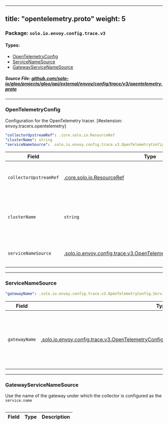 
---
title: "opentelemetry.proto"
weight: 5
---

<!-- Code generated by solo-kit. DO NOT EDIT. -->


### Package: `solo.io.envoy.config.trace.v3` 
#### Types:


- [OpenTelemetryConfig](#opentelemetryconfig)
- [ServiceNameSource](#servicenamesource)
- [GatewayServiceNameSource](#gatewayservicenamesource)
  



##### Source File: [github.com/solo-io/gloo/projects/gloo/api/external/envoy/config/trace/v3/opentelemetry.proto](https://github.com/solo-io/gloo/blob/main/projects/gloo/api/external/envoy/config/trace/v3/opentelemetry.proto)





---
### OpenTelemetryConfig

 
Configuration for the OpenTelemetry tracer.
[#extension: envoy.tracers.opentelemetry]

```yaml
"collectorUpstreamRef": .core.solo.io.ResourceRef
"clusterName": string
"serviceNameSource": .solo.io.envoy.config.trace.v3.OpenTelemetryConfig.ServiceNameSource

```

| Field | Type | Description |
| ----- | ---- | ----------- | 
| `collectorUpstreamRef` | [.core.solo.io.ResourceRef](../../../../../../../../../../solo-kit/api/v1/ref.proto.sk/#resourceref) | The upstream to use for submitting traces to the OpenTelemetry agent. Only one of `collectorUpstreamRef` or `clusterName` can be set. |
| `clusterName` | `string` | The name of the Envoy cluster to use for submitting traces to the OpenTelemetry agent. Only one of `clusterName` or `collectorUpstreamRef` can be set. |
| `serviceNameSource` | [.solo.io.envoy.config.trace.v3.OpenTelemetryConfig.ServiceNameSource](../opentelemetry.proto.sk/#servicenamesource) | Source to use for the `service.name` of the collector. Defaults to GatewayServiceNameSource. |




---
### ServiceNameSource



```yaml
"gatewayName": .solo.io.envoy.config.trace.v3.OpenTelemetryConfig.ServiceNameSource.GatewayServiceNameSource

```

| Field | Type | Description |
| ----- | ---- | ----------- | 
| `gatewayName` | [.solo.io.envoy.config.trace.v3.OpenTelemetryConfig.ServiceNameSource.GatewayServiceNameSource](../opentelemetry.proto.sk/#gatewayservicenamesource) | Use the name of the gateway under which the collector is configured as the `service.name` This functionality requires that the metadataStatic of the [listener](https://docs.solo.io/gloo-edge/latest/reference/api/github.com/solo-io/gloo/projects/gloo/api/v1/proxy.proto.sk/#listener) is set to include a [SourceRef](https://docs.solo.io/gloo-edge/latest/reference/api/github.com/solo-io/gloo/projects/gloo/api/v1/proxy.proto.sk/#sourceref with a `resourceKind` of `*v1.Gateway` and a `resourceRef` that is non-nil. This is the default behavior. |




---
### GatewayServiceNameSource

 
Use the name of the gateway under which the collector is configured as the `service.name`

```yaml

```

| Field | Type | Description |
| ----- | ---- | ----------- | 





<!-- Start of HubSpot Embed Code -->
<script type="text/javascript" id="hs-script-loader" async defer src="//js.hs-scripts.com/5130874.js"></script>
<!-- End of HubSpot Embed Code -->
